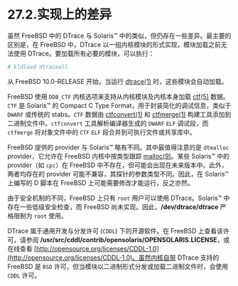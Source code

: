 # 27.2.实现上的差异

虽然 FreeBSD 中的 DTrace 与 Solaris™ 中的类似，但仍存在一些差异。最主要的区别是，在 FreeBSD 中，DTrace 以一组内核模块的形式实现，模块加载之前无法使用 DTrace。要加载所有必要的模块，可以执行：

```sh
# kldload dtraceall
```

从 FreeBSD 10.0-RELEASE 开始，当运行 [dtrace(1)](https://man.freebsd.org/cgi/man.cgi?query=dtrace&sektion=1&format=html) 时，这些模块会自动加载。

FreeBSD 使用 `DDB_CTF` 内核选项来支持从内核模块及内核本身加载 [ctf(5)](https://man.freebsd.org/cgi/man.cgi?query=ctf&sektion=5&format=html) 数据。`CTF` 是 Solaris™ 的 Compact C Type Format，用于封装简化的调试信息，类似于 `DWARF` 或传统的 stabs。`CTF` 数据由 [ctfconvert(1)](https://man.freebsd.org/cgi/man.cgi?query=ctfconvert&sektion=1&format=html) 和 [ctfmerge(1)](https://man.freebsd.org/cgi/man.cgi?query=ctfmerge&sektion=1&format=html) 构建工具添加到二进制文件中。`ctfconvert` 工具解析编译器生成的 `DWARF` `ELF` 调试段，而 `ctfmerge` 将对象文件中的 `CTF` `ELF` 段合并到可执行文件或共享库中。

FreeBSD 提供的 provider 与 Solaris™ 略有不同。其中最值得注意的是 `dtmalloc` provider，它允许在 FreeBSD 内核中按类型跟踪 [malloc(9)](https://man.freebsd.org/cgi/man.cgi?query=malloc&sektion=9&format=html)。某些 Solaris™ 中的 provider（如 `cpc`）在 FreeBSD 中不存在，但可能会出现在未来版本中。此外，两者均存在的 provider 可能不兼容，其探针的参数类型不同。因此，在 Solaris™ 上编写的 D 脚本在 FreeBSD 上可能需要修改才能运行，反之亦然。

由于安全机制的不同，FreeBSD 上只有 `root` 用户可以使用 DTrace。Solaris™ 中存在一些低级安全检查，而 FreeBSD 尚未实现。因此，**/dev/dtrace/dtrace** 严格限制为 `root` 使用。

DTrace 属于通用开发与分发许可 (`CDDL`) 下的开源软件。在 FreeBSD 上查看该许可，请参阅 **/usr/src/cddl/contrib/opensolaris/OPENSOLARIS.LICENSE**，或在线查看 [http://opensource.org/licenses/CDDL-1.0](http://opensource.org/licenses/CDDL-1.0)。虽然内核自带 DTrace 支持的 FreeBSD 是 `BSD` 许可，但当模块以二进制形式分发或加载二进制文件时，会使用 `CDDL` 许可。
